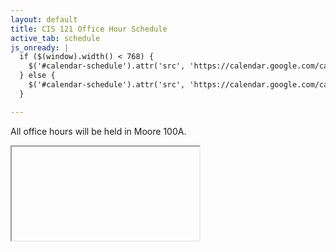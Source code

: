 ```yaml
---
layout: default
title: CIS 121 Office Hour Schedule
active_tab: schedule
js_onready: |
  if ($(window).width() < 768) {
    $('#calendar-schedule').attr('src', 'https://calendar.google.com/calendar/embed?src=seas.upenn.edu_f32lnk4c41nngjvjmqm7agppn4%40group.calendar.google.com&ctz=America/New_York&mode=AGENDA');
  } else {
    $('#calendar-schedule').attr('src', 'https://calendar.google.com/calendar/embed?src=seas.upenn.edu_f32lnk4c41nngjvjmqm7agppn4%40group.calendar.google.com&ctz=America/New_York');
  }

---
```

All office hours will be held in Moore 100A.

<div class="embed-responsive embed-responsive-4by3">
  <iframe id="calendar-schedule" class="embed-responsive-item" scrolling="no"></iframe>
</div>
